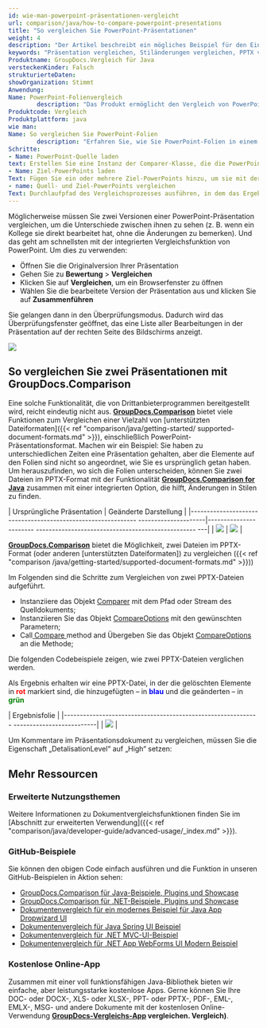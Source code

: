 ```yaml
---
id: wie-man-powerpoint-präsentationen-vergleicht
url: comparison/java/how-to-compare-powerpoint-presentations
title: "So vergleichen Sie PowerPoint-Präsentationen"
weight: 4
description: "Der Artikel beschreibt ein mögliches Beispiel für den Einsatz des GroupDocs.Comparison für Java in Ihrer Arbeitspraxis und die Möglichkeit eines Softwareprodukts zum Auffinden von Stilunterschieden innerhalb von PowerPoint-Präsentationen"
keywords: "Präsentation vergleichen, Stiländerungen vergleichen, PPTX vergleichen, So vergleichen Sie PowerPoint-Dateien"
Produktname: GroupDocs.Vergleich für Java
versteckenKinder: Falsch
strukturierteDaten:
showOrganization: Stimmt
Anwendung:
Name: PowerPoint-Folienvergleich
        description: "Das Produkt ermöglicht den Vergleich von PowerPoint-Folien"
Produktcode: Vergleich
Produktplattform: java
wie man:
Name: So vergleichen Sie PowerPoint-Folien
        description: "Erfahren Sie, wie Sie PowerPoint-Folien in einem Java- oder Kotlin-Projekt vergleichen"
Schritte:
- Name: PowerPoint-Quelle laden
text: Erstellen Sie eine Instanz der Comparer-Klasse, die die PowerPoint-Quelle als Konstruktorparameter übergibt
- Name: Ziel-PowerPoints laden
Text: Fügen Sie ein oder mehrere Ziel-PowerPoints hinzu, um sie mit der Quelle zu vergleichen
- name: Quell- und Ziel-PowerPoints vergleichen
Text: Durchlaufpfad des Vergleichsprozesses ausführen, in dem das Ergebnis des Vergleichs gespeichert wird
---
```

Möglicherweise müssen Sie zwei Versionen einer PowerPoint-Präsentation vergleichen, um die Unterschiede zwischen ihnen zu sehen (z. B. wenn ein Kollege sie direkt bearbeitet hat, ohne die Änderungen zu bemerken). Und das geht am schnellsten mit der integrierten Vergleichsfunktion von PowerPoint. Um dies zu verwenden:

* Öffnen Sie die Originalversion Ihrer Präsentation
* Gehen Sie zu **Bewertung** > **Vergleichen**
* Klicken Sie auf **Vergleichen**, um ein Browserfenster zu öffnen
* Wählen Sie die bearbeitete Version der Präsentation aus und klicken Sie auf **Zusammenführen**

Sie gelangen dann in den Überprüfungsmodus. Dadurch wird das Überprüfungsfenster geöffnet, das eine Liste aller Bearbeitungen in der Präsentation auf der rechten Seite des Bildschirms anzeigt.

![](/comparison/java/images/how-to-compare-powerpoint-presentations.png)

## So vergleichen Sie zwei Präsentationen mit GroupDocs.Comparison

Eine solche Funktionalität, die von Drittanbieterprogrammen bereitgestellt wird, reicht eindeutig nicht aus. **[GroupDocs.Comparison](https://products.groupdocs.com/comparison)** bietet viele Funktionen zum Vergleichen einer Vielzahl von [unterstützten Dateiformaten]({{< ref "comparison/java/getting-started/ supported-document-formats.md" >}}), einschließlich PowerPoint-Präsentationsformat. Machen wir ein Beispiel: Sie haben zu unterschiedlichen Zeiten eine Präsentation gehalten, aber die Elemente auf den Folien sind nicht so angeordnet, wie Sie es ursprünglich getan haben. Um herauszufinden, wo sich die Folien unterscheiden, können Sie zwei Dateien im PPTX-Format mit der Funktionalität **[GroupDocs.Comparison for Java](https://products.groupdocs.com/comparison/java)** zusammen mit einer integrierten Option, die hilft, Änderungen in Stilen zu finden.

| Ursprüngliche Präsentation | Geänderte Darstellung |
|------------------------------------------------------------- ---------------------|----------------------- -------------------------------------------------- ---|
| ![](Vergleich/java/images/how-to-compare-powerpoint-presentations_1.png) | ![](Vergleich/java/images/how-to-compare-powerpoint-presentations_2.png) |

[**GroupDocs.Comparison**](https://products.groupdocs.com/comparison/java) bietet die Möglichkeit, zwei Dateien im PPTX-Format (oder anderen [unterstützten Dateiformaten]) zu vergleichen ({{< ref "comparison /java/getting-started/supported-document-formats.md" >}}))

Im Folgenden sind die Schritte zum Vergleichen von zwei PPTX-Dateien aufgeführt.

* Instanziiere das Objekt [Comparer](https://apireference.groupdocs.com/comparison/java/com.groupdocs.comparison/Comparer) mit dem Pfad oder Stream des Quelldokuments;
* Instanziieren Sie das Objekt [CompareOptions](https://apireference.groupdocs.com/comparison/java/com.groupdocs.comparison.options/CompareOptions) mit den gewünschten Parametern;
* Call[ Compare ](https://apireference.groupdocs.com/comparison/java/com.groupdocs.comparison/Comparer#compare(java.lang.String,%20com.groupdocs.comparison.options.CompareOptions)) method and Übergeben Sie das Objekt [CompareOptions](https://apireference.groupdocs.com/comparison/java/com.groupdocs.comparison.options/CompareOptions) an die Methode;

Die folgenden Codebeispiele zeigen, wie zwei PPTX-Dateien verglichen werden.

<script src="https://gist.github.com/groupdocs-comparison-gists/b4e2d61b246bba68f353feeff2cce6bd.js"></script>

Als Ergebnis erhalten wir eine PPTX-Datei, in der die gelöschten Elemente in <font color="red">**rot**</font> markiert sind, die hinzugefügten – in <font color="blue">**blau**</font> und die geänderten – in <font color="green">**grün**</font>

| Ergebnisfolie |
|------------------------------------------------------------- --------------------------|
| ![](Vergleich/java/images/how-to-compare-powerpoint-presentations_3.png) |

Um Kommentare im Präsentationsdokument zu vergleichen, müssen Sie die Eigenschaft „DetalisationLevel“ auf „High“ setzen:

<script src="https://gist.github.com/groupdocs-comparison-gists/847f4abe4420c4f476f6432ae3b67db1.js"></script>

## Mehr Ressourcen
### Erweiterte Nutzungsthemen
Weitere Informationen zu Dokumentvergleichsfunktionen finden Sie im [Abschnitt zur erweiterten Verwendung]({{< ref "comparison/java/developer-guide/advanced-usage/_index.md" >}}).

### GitHub-Beispiele
Sie können den obigen Code einfach ausführen und die Funktion in unseren GitHub-Beispielen in Aktion sehen:

* [GroupDocs.Comparison für Java-Beispiele, Plugins und Showcase](https://github.com/groupdocs-comparison/GroupDocs.Comparison-for-Java)
* [GroupDocs.Comparison für .NET-Beispiele, Plugins und Showcase](https://github.com/groupdocs-comparison/GroupDocs.Comparison-for-.NET)
* [Dokumentenvergleich für ein modernes Beispiel für Java App Dropwizard UI](https://github.com/groupdocs-comparison/GroupDocs.Comparison-for-Java-Dropwizard)
* [Dokumentenvergleich für Java Spring UI Beispiel](https://github.com/groupdocs-comparison/GroupDocs.Comparison-for-Java-Spring)
* [Dokumentenvergleich für .NET MVC-UI-Beispiel](https://github.com/groupdocs-comparison/GroupDocs.Comparison-for-.NET-MVC)
* [Dokumentenvergleich für .NET App WebForms UI Modern Beispiel](https://github.com/groupdocs-comparison/GroupDocs.Comparison-for-.NET-WebForms)


### Kostenlose Online-App
Zusammen mit einer voll funktionsfähigen Java-Bibliothek bieten wir einfache, aber leistungsstarke kostenlose Apps.
Gerne können Sie Ihre DOC- oder DOCX-, XLS- oder XLSX-, PPT- oder PPTX-, PDF-, EML-, EMLX-, MSG- und andere Dokumente mit der kostenlosen Online-Verwendung **[GroupDocs-Vergleichs-App](https://products.groupdocs.app/) vergleichen. Vergleich)**.

